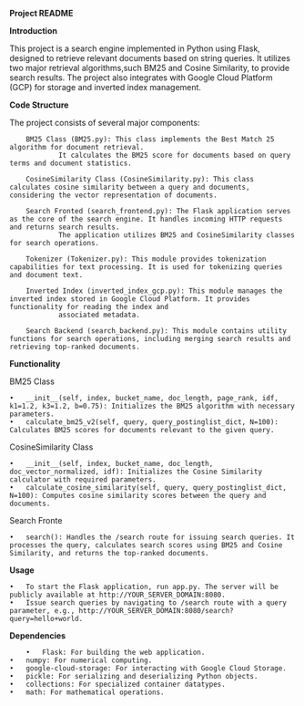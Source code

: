 **Project README**

**Introduction**

This project is a search engine implemented in Python using Flask, designed to retrieve relevant documents based on string queries. It utilizes two major retrieval algorithms,such BM25 and Cosine Similarity, to provide search results. The project also integrates with Google Cloud Platform (GCP) for storage and inverted index management.


**Code Structure**

The project consists of several major components:

		BM25 Class (BM25.py): This class implements the Best Match 25 algorithm for document retrieval.
                It calculates the BM25 score for documents based on query terms and document statistics.

		CosineSimilarity Class (CosineSimilarity.py): This class calculates cosine similarity between a query and documents, considering the vector representation of documents.

		Search Fronted (search_frontend.py): The Flask application serves as the core of the search engine. It handles incoming HTTP requests and returns search results.
                The application utilizes BM25 and CosineSimilarity classes for search operations.

		Tokenizer (Tokenizer.py): This module provides tokenization capabilities for text processing. It is used for tokenizing queries and document text.

		Inverted Index (inverted_index_gcp.py): This module manages the inverted index stored in Google Cloud Platform. It provides functionality for reading the index and 
                associated metadata.

		Search Backend (search_backend.py): This module contains utility functions for search operations, including merging search results and retrieving top-ranked documents.


**Functionality**

BM25 Class

	•	__init__(self, index, bucket_name, doc_length, page_rank, idf, k1=1.2, k3=1.2, b=0.75): Initializes the BM25 algorithm with necessary parameters.
	•	calculate_bm25_v2(self, query, query_postinglist_dict, N=100): Calculates BM25 scores for documents relevant to the given query.
CosineSimilarity Class

	•	__init__(self, index, bucket_name, doc_length, doc_vector_normalized, idf): Initializes the Cosine Similarity calculator with required parameters.
	•	calculate_cosine_similarity(self, query, query_postinglist_dict, N=100): Computes cosine similarity scores between the query and documents.
Search Fronte 

	•	search(): Handles the /search route for issuing search queries. It processes the query, calculates search scores using BM25 and Cosine Similarity, and returns the top-ranked documents.


**Usage**

	•	To start the Flask application, run app.py. The server will be publicly available at http://YOUR_SERVER_DOMAIN:8080.
	•	Issue search queries by navigating to /search route with a query parameter, e.g., http://YOUR_SERVER_DOMAIN:8080/search?query=hello+world.


**Dependencies**

        •	Flask: For building the web application.
	•	numpy: For numerical computing.
	•	google-cloud-storage: For interacting with Google Cloud Storage.
	•	pickle: For serializing and deserializing Python objects.
	•	collections: For specialized container datatypes.
	•	math: For mathematical operations.

